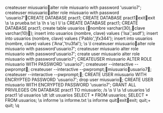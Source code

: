 createuser miusuarioalter role miusuario with password 'usuario7';
createuser miusuarioalter role miusuario with password 'usuario7'CREATE DATABASE pract1;
CREATE DATABASE pract1exitexit
\s
\s prueba.txt
\s
\h s
\q
l
\l
\s
CREATE DATABASE pract1;
CREATE DATABASE pract1;
create table usuarios (nombre varchar(30),clave varchar(10));
insert into usuarios (nombre, clave) values ('Isa','asdf');
insert into usuarios (nombre, clave) values ('Pablo','jfx344');
 insert into usuarios (nombre, clave) values ('Ana','tru3fal');
\s
\l
createuser miusuarioalter role miusuario with password'usuario7';
createuser miusuario alter role miusuario with password'usuario7';
create user miusuario alter role miusuario with password'usuario7';
CREATEUSER miusuario ALTER ROLE miusuario WITH PASSWORD 'usuario7';
createuser --interactive --pwprompt;
createuser --interactive --pwprompt;miusuariousuario7;
createuser --interactive --pwprompt;;
CREATE USER miusuario WITH ENCRYPTED PASSWORD 'usuario7';
drop user miusuario;
CREATE USER miusuario WITH ENCRYPTED PASSWORD 'usuario7';
GRANT ALL PRIVILEGES ON DATABASE pract1 TO miusuario;
/s
\s
\l
\s
\d usuarios
\d pract1
\d usuarios
\dt
\dt usuarios
SELECT * FROM usuarios;
SELECT * FROM usuarios;
\s informe
\s informe.txt
\s informe
quitexitexit;
quit;+
quit;
\q
